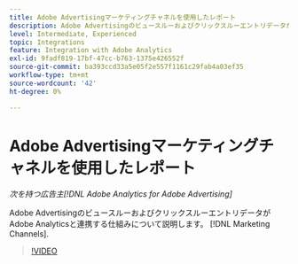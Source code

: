 ```yaml
---
title: Adobe Advertisingマーケティングチャネルを使用したレポート
description: Adobe AdvertisingのビュースルーおよびクリックスルーエントリデータがAdobe Analyticsと連携する仕組みについて説明します。 [!DNL Marketing Channels].
level: Intermediate, Experienced
topic: Integrations
feature: Integration with Adobe Analytics
exl-id: 9fadf819-17bf-47cc-b763-1375e426552f
source-git-commit: ba393ccd33a5e05f2e557f1161c29fab4a03ef35
workflow-type: tm+mt
source-wordcount: '42'
ht-degree: 0%

---
```


# Adobe Advertisingマーケティングチャネルを使用したレポート

*次を持つ広告主[!DNL Adobe Analytics for Adobe Advertising]*

Adobe AdvertisingのビュースルーおよびクリックスルーエントリデータがAdobe Analyticsと連携する仕組みについて説明します。 [!DNL Marketing Channels].

>[!VIDEO](https://video.tv.adobe.com/v/33502)
